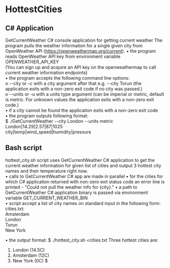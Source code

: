 # HottestCities
## C# Application
GetCurrentWeather C# console application for getting current weather
The program pulls the weather information for a single given city from OpenWeather API (https://openweathermap.org/current).
•	the program reads OpenWeather API key from environment variable OPENWEATHER_API_KEY <br>
(You can sign up and acquire an API key on the openweathermap to call current weather information endpoints) <br>
•	the program accepts the following command line options: <br>
  o	--city or -c with a city argument after that e.g. --city Torun (the application exits with a non-zero exit code if no city was passed.) <br>
  o	--units or -u with a units type argument (can be imperial or metric, default is metric. For unknown values the application exits with a non-zero exit code.) <br>
•	if a city cannot be found the application exits with a non-zero exit code <br>
•	the program outputs following format: <br>
$ ./GetCurrentWeather --city London --units metric <br>
London|14.29|2.57|87|1025 <br>
city|temp|wind_speed|humidity|pressure <br>

## Bash script
hottest_city.sh script uses GetCurrentWeather C# application to get the current weather information for given list of cities and output 3 hottest city names and their temperature right now. <br>
•	calls to GetCurrentWeather C# app are made in parallel
•	for the cities for which C# application returned with non-zero exit status code an error line is printed - "Could not pull the weather info for {city}."
•	a path to GetCurrentWeather C# application binary is passed via environment variable GET_CURRENT_WEATHER_BIN <br>
•	script accept a list of city names on standard input in the following form: <br>
cities.txt: <br>
Amsterdam <br>
London <br>
Torun <br>
New York <br>

•	the output format:
$ ./hottest_city.sh <cities.txt
Three hottest cities are:
1. London (14.5C)
2. Amsterdam (12C)
3. New York (0C)
$


